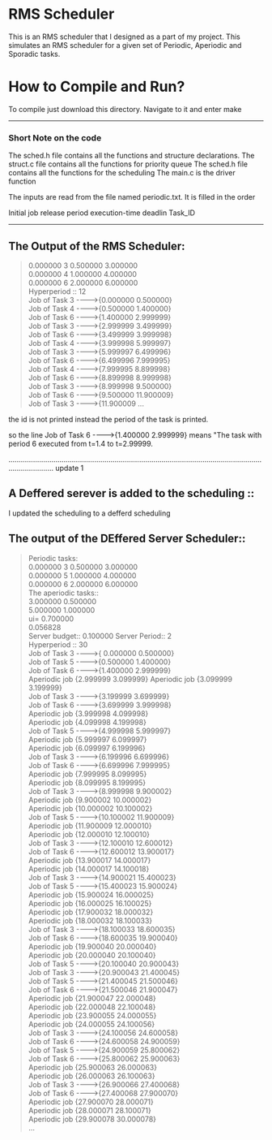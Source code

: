 # RMS Scheduler

This is an RMS scheduler that I designed as a part of my project. This simulates an RMS scheduler
for a given set of Periodic, Aperiodic and Sporadic tasks.

# How to Compile and Run?

To compile just download this directory. Navigate to it and enter make



*****************************************************************************************
### Short Note on the code

The sched.h file contains all the functions and structure declarations.
The struct.c file contains all the functions for priority queue
The sched.h file contains all the functions for the scheduling
The main.c is the driver function

The inputs are read from the file named periodic.txt. It is filled in the order

Initial job release  period  execution-time deadlin Task_ID
***************************************************************************************

## The Output of the RMS Scheduler:

>0.000000 3 0.500000 3.000000<br />
>0.000000 4 1.000000 4.000000<br />
>0.000000 6 2.000000 6.000000<br />
>Hyperperiod :: 12<br />
>Job of Task 3 ---->{0.000000  0.500000}<br />
>Job of Task 4 ---->{0.500000  1.400000}<br />
>Job of Task 6 ---->{1.400000  2.999999}<br />
>Job of Task 3 ---->{2.999999  3.499999}<br />
>Job of Task 6 ---->{3.499999  3.999998}<br />
>Job of Task 4 ---->{3.999998  5.999997}<br />
>Job of Task 3 ---->{5.999997  6.499996}<br />
>Job of Task 6 ---->{6.499996  7.999995}<br />
>Job of Task 4 ---->{7.999995  8.899998}<br />
>Job of Task 6 ---->{8.899998  8.999998}<br />
>Job of Task 3 ---->{8.999998  9.500000}<br />
>Job of Task 6 ---->{9.500000  11.900009}<br />
>Job of Task 3 ---->{11.900009 ...<br />

the id is not printed instead the period of the task is printed.

so the line Job of Task 6 ---->{1.400000  2.999999} means "The task with period 6 executed from t=1.4 to t=2.99999.


..................................................................................................................................................
update 1

## A Deffered serever is added to the scheduling ::<br />

I updated the scheduling to a defferd scheduling

## The output of the DEffered Server Scheduler::<br />

>Periodic tasks:<br />
>0.000000 3 0.500000 3.000000<br />
>0.000000 5 1.000000 4.000000<br />
>0.000000 6 2.000000 6.000000<br />
>The aperiodic tasks::<br />
>3.000000 0.500000<br />
>5.000000 1.000000<br />
>ui= 0.700000<br />
>0.056828<br />
>Server budget:: 0.100000 Server Period:: 2<br />
>Hyperperiod :: 30<br />
>Job of Task 3 ---->{ 0.000000  0.500000}<br />
>Job of Task 5 ---->{0.500000  1.400000}<br />
>Job of Task 6 ---->{1.400000 2.999999}<br />
>Aperiodic job {2.999999 3.099999}
>Aperiodic job {3.099999 3.199999}<br />
>Job of Task 3 ---->{3.199999  3.699999}<br />
>Job of Task 6 ---->{3.699999 3.999998}<br />
>Aperiodic job {3.999998 4.099998}<br />
>Aperiodic job {4.099998 4.199998}<br />
>Job of Task 5 ---->{4.999998 5.999997}<br />
>Aperiodic job {5.999997 6.099997}<br />
>Aperiodic job {6.099997 6.199996}<br />
>Job of Task 3 ---->{6.199996  6.699996}<br />
>Job of Task 6 ---->{6.699996 7.999995}<br />
>Aperiodic job {7.999995 8.099995}<br />
>Aperiodic job {8.099995 8.199995}<br />
>Job of Task 3 ---->{8.999998 9.900002}<br />
>Aperiodic job {9.900002 10.000002}<br />
>Aperiodic job {10.000002 10.100002}<br />
>Job of Task 5 ---->{10.100002 11.900009}<br />
>Aperiodic job {11.900009 12.000010}<br />
>Aperiodic job {12.000010 12.100010}<br />
>Job of Task 3 ---->{12.100010  12.600012}<br />
>Job of Task 6 ---->{12.600012 13.900017}<br />
>Aperiodic job {13.900017 14.000017}<br />
>Aperiodic job {14.000017 14.100018}<br />
>Job of Task 3 ---->{14.900021  15.400023}<br />
>Job of Task 5 ---->{15.400023 15.900024}<br />
>Aperiodic job {15.900024 16.000025}<br />
>Aperiodic job {16.000025 16.100025}<br />
>Aperiodic job {17.900032 18.000032}<br />
>Aperiodic job {18.000032 18.100033}<br />
>Job of Task 3 ---->{18.100033  18.600035}<br />
>Job of Task 6 ---->{18.600035 19.900040}<br />
>Aperiodic job {19.900040 20.000040}<br />
>Aperiodic job {20.000040 20.100040}<br />
>Job of Task 5 ---->{20.100040  20.900043}<br />
>Job of Task 3 ---->{20.900043  21.400045}<br />
>Job of Task 5 ---->{21.400045  21.500046}<br />
>Job of Task 6 ---->{21.500046 21.900047}<br />
>Aperiodic job {21.900047 22.000048}<br />
>Aperiodic job {22.000048 22.100048}<br />
>Aperiodic job {23.900055 24.000055}<br />
>Aperiodic job {24.000055 24.100056}<br />
>Job of Task 3 ---->{24.100056  24.600058}<br />
>Job of Task 6 ---->{24.600058  24.900059}<br />
>Job of Task 5 ---->{24.900059  25.800062}<br />
>Job of Task 6 ---->{25.800062 25.900063}<br />
>Aperiodic job {25.900063 26.000063}<br />
>Aperiodic job {26.000063 26.100063}<br />
>Job of Task 3 ---->{26.900066  27.400068}<br />
>Job of Task 6 ---->{27.400068 27.900070}<br />
>Aperiodic job {27.900070 28.000071}<br />
>Aperiodic job {28.000071 28.100071}<br />
>Aperiodic job {29.900078 30.000078}<br />
...

